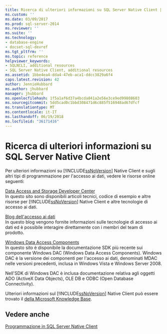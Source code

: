 ```yaml
---
title: Ricerca di ulteriori informazioni su SQL Server Native Client | Documenti Microsoft
ms.custom: ''
ms.date: 03/09/2017
ms.prod: sql-server-2014
ms.reviewer: ''
ms.suite: ''
ms.technology:
- database-engine
- docset-sql-devref
ms.tgt_pltfrm: ''
ms.topic: reference
helpviewer_keywords:
- SQLNCLI, additional resources
- SQL Server Native Client, additional resources
ms.assetid: 1bbe4ea4-dda4-47eb-aca1-ddcc3829a6f4
caps.latest.revision: 42
author: JennieHubbard
ms.author: jhubbard
manager: jhubbard
ms.openlocfilehash: 1f5a1af6d37a4bcda841a2e56e3ce9ed99808603
ms.sourcegitcommit: 5dd5cad0c1bbd308471d6c885f516948ad67dfcf
ms.translationtype: MT
ms.contentlocale: it-IT
ms.lasthandoff: 06/19/2018
ms.locfileid: "36171416"
---
```

# <a name="finding-more-sql-server-native-client-information"></a>Ricerca di ulteriori informazioni su SQL Server Native Client
  Per ulteriori informazioni su [!INCLUDE[ssNoVersion](../../includes/ssnoversion-md.md)] Native Client e sugli altri tipi di programmazione per l'accesso ai dati, vedere le risorse online seguenti:  
  
 [Data Access and Storage Developer Center](http://go.microsoft.com/fwlink?linkid=4173)  
 In questo sito sono disponibili articoli tecnici, codice di esempio e altre risorse per [!INCLUDE[ssNoVersion](../../includes/ssnoversion-md.md)] Native Client e altre tecnologie di accesso ai dati.  
  
 [Blog dell'accesso ai dati](http://go.microsoft.com/fwlink/?LinkId=48617)  
 In questo blog vengono fornite informazioni sulle tecnologie di accesso ai dati ed è possibile interagire direttamente con i membri del team di prodotto.  
  
 [Windows Data Access Components](http://go.microsoft.com/fwlink/?LinkId=107907)  
 In questo sito è disponibile la documentazione SDK più recente sui componente Windows DAC (Windows Data Access Components). Windows DAC è la versione dei componenti per l'accesso ai dati, denominati MDAC nelle versioni precedenti, inclusa in Windows Vista e Windows Server 2008.  
  
 Nell'SDK di Windows DAC è inclusa documentazione relativa agli oggetti ADO (ActiveX Data Objects), OLE DB e ODBC (Open Database Connectivity).  
  
 Ulteriori informazioni sul [!INCLUDE[ssNoVersion](../../includes/ssnoversion-md.md)] Native Client può essere trovato il [della Microsoft Knowledge Base](http://go.microsoft.com/fwlink?linkid=5757).  
  
## <a name="see-also"></a>Vedere anche  
 [Programmazione in SQL Server Native Client](sql-server-native-client-programming.md)  
  
  